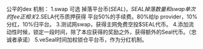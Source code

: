 公平的dex
机制：
1.swap 可选 掉落平台币($SEAL)，SEAL掉落数量和swap单次的fee正相关
2.$SELA代币质押获得 平台50%的手续费。80%给lp provider，10%分红，10%归平台。
3.测试网swap，获得主网免费空投$SEAL代币。
4.添加流动性时候，锁定一段时间，除了本应获得的奖励之外，获得额外的Seal代币。（忠诚者承诺）
5.veSeal时间加权锁仓平台币，作为分红机制。
